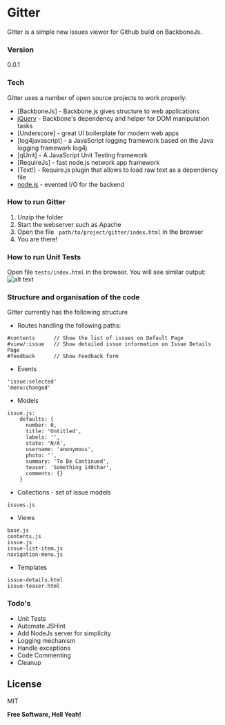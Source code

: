 # Gitter

Gitter is a simple new issues viewer for Github build on BackboneJs.

### Version
0.0.1

### Tech

Gitter uses a number of open source projects to work properly:

* [BackboneJs] - Backbone.js gives structure to web applications
* [jQuery] - Backbone's dependency and helper for DOM manipulation tasks
* [Underscore] - great UI boilerplate for modern web apps
* [log4javascript] - a JavaScript logging framework based on the Java logging framework log4j
* [qUnit] - A JavaScript Unit Testing framework
* [RequireJs] - fast node.js network app framework
* [Text!] - Require.js plugin that allows to load raw text as a dependency file
* [node.js] - evented I/O for the backend

### How to run Gitter
1. Unzip the folder
2. Start the webserver such as Apache
3. Open the file ``` path/to/project/gitter/index.html``` in the browser
4. You are there!

### How to run Unit Tests
Open file ```tests/index.html``` in the browser. You will see similar output:
![alt text](http://addyosmani.com/gyazo/7d4de12.png "Logo Title Text 1")

### Structure and organisation of the code

Gitter currently has the following structure

* Routes handling the following paths:
```
#contents      // Show the list of issues on Default Page
#view/:issue   // Show detailed issue information on Issue Details Page
#feedback      // Show Feedback form
```
* Events
```
'issue:selected'
'menu:changed'
```
* Models
```
issue.js:
    defaults: {
      number: 0,
      title: 'Untitled',
      labels: '',
      state: 'N/A',
      username: 'anonymous',
      photo: '',
      summary: 'To Be Continued',
      teaser: 'Something 140char',
      comments: {}
    }
```
* Collections - set of issue models
```
issues.js
```
* Views
```
base.js
contents.js
issue.js
issue-list-item.js
navigation-menu.js
```
* Templates
```
issue-details.html
issue-teaser.html
```

### Todo's

- Unit Tests
- Automate JSHint
- Add NodeJs server for simplicity
- Logging mechanism
- Handle exceptions
- Code Commenting
- Cleanup

License
----
MIT


**Free Software, Hell Yeah!**

[john gruber]:http://daringfireball.net/
[@thomasfuchs]:http://twitter.com/thomasfuchs
[1]:http://daringfireball.net/projects/markdown/
[marked]:https://github.com/chjj/marked
[Ace Editor]:http://ace.ajax.org
[node.js]:http://nodejs.org
[Twitter Bootstrap]:http://twitter.github.com/bootstrap/
[keymaster.js]:https://github.com/madrobby/keymaster
[jQuery]:http://jquery.com
[@tjholowaychuk]:http://twitter.com/tjholowaychuk
[express]:http://expressjs.com
[AngularJS]:http://angularjs.org
[Gulp]:http://gulpjs.com
